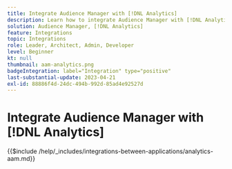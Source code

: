 ```yaml
---
title: Integrate Audience Manager with [!DNL Analytics]
description: Learn how to integrate Audience Manager with [!DNL Analytics].
solution: Audience Manager, [!DNL Analytics]
feature: Integrations
topic: Integrations
role: Leader, Architect, Admin, Developer
level: Beginner
kt: null
thumbnail: aam-analytics.png
badgeIntegration: label="Integration" type="positive"
last-substantial-update: 2023-04-21
exl-id: 88886f4d-24dc-494b-992d-85ad4e92527d
---
```

# Integrate Audience Manager with [!DNL Analytics]

{{$include /help/_includes/integrations-between-applications/analytics-aam.md}}
